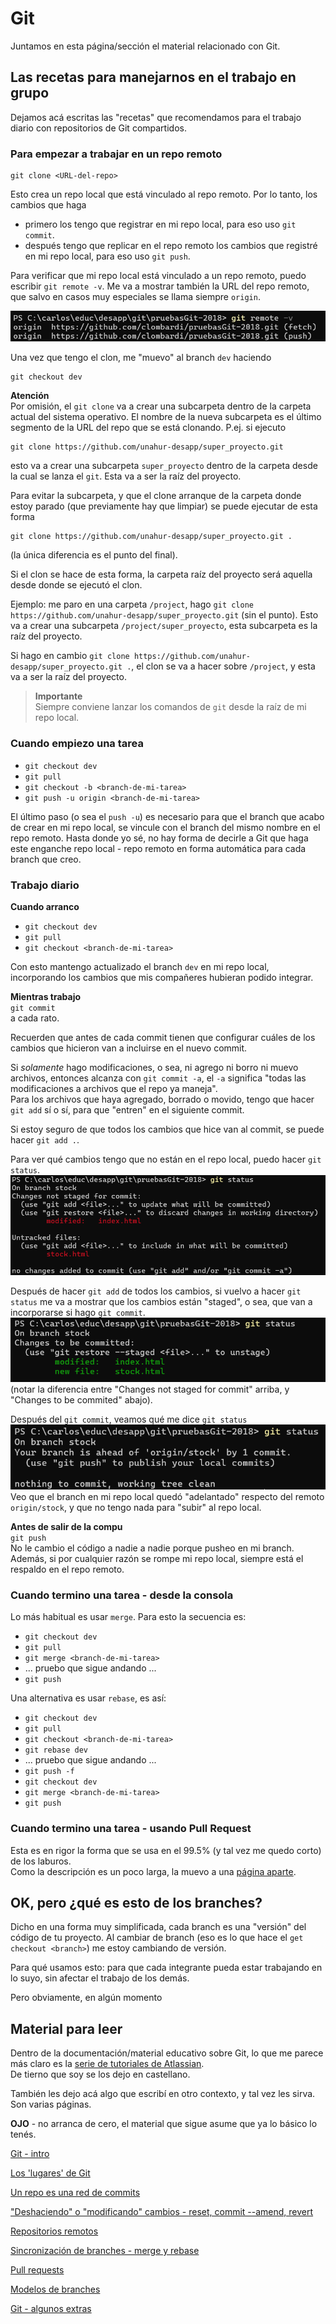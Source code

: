 # Git

Juntamos en esta página/sección el material relacionado con Git.

## Las recetas para manejarnos en el trabajo en grupo
Dejamos acá escritas las "recetas" que recomendamos para el trabajo diario con repositorios de Git compartidos.

### Para empezar a trabajar en un repo remoto
```
git clone <URL-del-repo>
```
Esto crea un repo local que está vinculado al repo remoto. Por lo tanto, los cambios que haga
- primero los tengo que registrar en mi repo local, para eso uso `git commit`.
- después tengo que replicar en el repo remoto los cambios que registré en mi repo local, para eso uso `git push`.

Para verificar que mi repo local está vinculado a un repo remoto, puedo escribir `git remote -v`. Me va a mostrar también la URL del repo remoto, que salvo en casos muy especiales se llama siempre `origin`.

![cómo se ve el git remote](../images/git-remote-v.jpg)


Una vez que tengo el clon, me "muevo" al branch `dev` haciendo
```
git checkout dev
```

**Atención**  
Por omisión, el `git clone` va a crear una subcarpeta dentro de la carpeta actual del sistema operativo. El nombre de la nueva subcarpeta es el último segmento de la URL del repo que se está clonando.
P.ej. si ejecuto
```
git clone https://github.com/unahur-desapp/super_proyecto.git
```
esto va a crear una subcarpeta `super_proyecto` dentro de la carpeta desde la cual se lanza el `git`. Esta va a ser la raíz del proyecto.

Para evitar la subcarpeta, y que el clone arranque de la carpeta donde estoy parado (que previamente hay que limpiar) se puede ejecutar de esta forma
```
git clone https://github.com/unahur-desapp/super_proyecto.git .
```
(la única diferencia es el punto del final).

Si el clon se hace de esta forma, la carpeta raíz del proyecto será aquella desde donde se ejecutó el clon. 

Ejemplo: me paro en una carpeta `/project`, hago `git clone https://github.com/unahur-desapp/super_proyecto.git` (sin el punto). Esto va a crear una subcarpeta `/project/super_proyecto`, esta subcarpeta es la raíz del proyecto.

Si hago en cambio `git clone https://github.com/unahur-desapp/super_proyecto.git .`, el clon se va a hacer sobre `/project`, y esta va a ser la raíz del proyecto.


> **Importante**  
> Siempre conviene lanzar los comandos de `git` desde la raíz de mi repo local.


### Cuando empiezo una tarea
- `git checkout dev`
- `git pull`
- `git checkout -b <branch-de-mi-tarea>`
- `git push -u origin <branch-de-mi-tarea>`

El último paso (o sea el `push -u`) es necesario para que el branch que acabo de crear en mi repo local, se vincule con el branch del mismo nombre en el repo remoto. Hasta donde yo sé, no hay forma de decirle a Git que haga este enganche repo local - repo remoto en forma automática para cada branch que creo.


### Trabajo diario
**Cuando arranco**
- `git checkout dev`
- `git pull`
- `git checkout <branch-de-mi-tarea>`  
  
Con esto mantengo actualizado el branch `dev` en mi repo local, incorporando los cambios que mis compañeres hubieran podido integrar.

**Mientras trabajo**  
`git commit`  
a cada rato. 

Recuerden que antes de cada commit tienen que configurar cuáles de los cambios que hicieron van a incluirse en el nuevo commit.

Si _solamente_ hago modificaciones, o sea, ni agrego ni borro ni muevo archivos, entonces alcanza con `git commit -a`, el `-a` significa "todas las modificaciones a archivos que el repo ya maneja".  
Para los archivos que haya agregado, borrado o movido, tengo que hacer `git add` sí o sí, para que "entren" en el siguiente commit.

Si estoy seguro de que todos los cambios que hice van al commit, se puede hacer `git add .`.

Para ver qué cambios tengo que no están en el repo local, puedo hacer `git status`.
![status antes de git add](../images/git-status.png)

Después de hacer `git add` de todos los cambios, si vuelvo a hacer `git status` me va a mostrar que los cambios están "staged", o sea, que van a incorporarse si hago `git commit`.
![status despues de git add](../images/git-status-staged.png)
(notar la diferencia entre "Changes not staged for commit" arriba, y "Changes to be commited" abajo).

Después del `git commit`, veamos qué me dice `git status`
![status despues del commit](../images/git-status-after-commit.png)
Veo que el branch en mi repo local quedó "adelantado" respecto del remoto `origin/stock`, y que no tengo nada para "subir" al repo local.


**Antes de salir de la compu**  
`git push`  
No le cambio el código a nadie a nadie porque pusheo en mi branch.  
Además, si por cualquier razón se rompe mi repo local, siempre está el respaldo en el repo remoto.


### Cuando termino una tarea - desde la consola
Lo más habitual es usar `merge`. Para esto la secuencia es:
- `git checkout dev`
- `git pull`
- `git merge <branch-de-mi-tarea>`
- ... pruebo que sigue andando ...
- `git push`

Una alternativa es usar  `rebase`, es así:
- `git checkout dev`
- `git pull`
- `git checkout <branch-de-mi-tarea>`
- `git rebase dev`
- ... pruebo que sigue andando ...
- `git push -f`
- `git checkout dev`
- `git merge <branch-de-mi-tarea>`
- `git push`


### Cuando termino una tarea - usando Pull Request
Esta es en rigor la forma que se usa en el 99.5% (y tal vez me quedo corto) de los laburos.  
Como la descripción es un poco larga, la muevo a una [página aparte](./git-pr.md).


## OK, pero ¿qué es esto de los branches?
Dicho en una forma muy simplificada, cada branch es una "versión" del código de tu proyecto. Al cambiar de branch (eso es lo que hace el `get checkout <branch>`) me estoy cambiando de versión.

Para qué usamos esto: para que cada integrante pueda estar trabajando en lo suyo, sin afectar el trabajo de los demás.

Pero obviamente, en algún momento  


## Material para leer
Dentro de la documentación/material educativo sobre Git, lo que me parece más claro es la [serie de tutoriales de Atlassian](https://www.atlassian.com/es/git/tutorials).  
De tierno que soy se los dejo en castellano.

También les dejo acá algo que escribí en otro contexto, y tal vez les sirva. Son varias páginas.

**OJO** - no arranca de cero, el material que sigue asume que ya lo básico lo tenés.

[Git - intro](../recursos/git/git-intro)

[Los 'lugares' de Git](../recursos/git/git-espacios)

[Un repo es una red de commits](../recursos/git/git-commits)

["Deshaciendo" o "modificando" cambios - reset, commit --amend, revert](../recursos/git/git-reset)

[Repositorios remotos](../recursos/git/git-remote)

[Sincronización de branches - merge y rebase](../recursos/git/git-synchro-merge-rebase)

[Pull requests](../recursos/git/pull-requests)

[Modelos de branches](../recursos/git/branch-models)

[Git - algunos extras](../recursos/git/git-extras)


